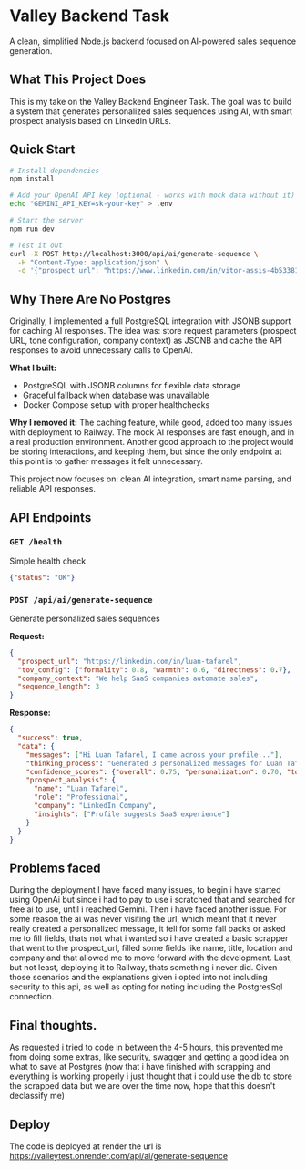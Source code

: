 # Valley Backend Task

A clean, simplified Node.js backend focused on AI-powered sales sequence generation.

## What This Project Does

This is my take on the Valley Backend Engineer Task. The goal was to build a system that generates personalized sales sequences using AI, with smart prospect analysis based on LinkedIn URLs.

## Quick Start

```bash
# Install dependencies
npm install

# Add your OpenAI API key (optional - works with mock data without it)
echo "GEMINI_API_KEY=sk-your-key" > .env

# Start the server
npm run dev

# Test it out
curl -X POST http://localhost:3000/api/ai/generate-sequence \
  -H "Content-Type: application/json" \
  -d '{"prospect_url": "https://www.linkedin.com/in/vitor-assis-4b5338116/","tov_config": {"formality": 0.5,"warmth": 1, "directness": 0.1}, "company_context": "We help SaaS companies automate sales", "sequence_length": 3 }'
```

## Why There Are No Postgres

Originally, I implemented a full PostgreSQL integration with JSONB support for caching AI responses. The idea was: store request parameters (prospect URL, tone configuration, company context) as JSONB and cache the API responses to avoid unnecessary calls to OpenAI.

**What I built:**
- PostgreSQL with JSONB columns for flexible data storage
- Graceful fallback when database was unavailable
- Docker Compose setup with proper healthchecks

**Why I removed it:**
The caching feature, while good, added too many issues with deployment to Railway. The mock AI responses are fast enough, and in a real production environment. 
Another good approach to the project would be storing interactions, and keeping them, but since the only endpoint at this point is to gather messages it felt unnecessary.

This project now focuses on: clean AI integration, smart name parsing, and reliable API responses.

## API Endpoints

### `GET /health`
Simple health check
```json
{"status": "OK"}
```

### `POST /api/ai/generate-sequence`
Generate personalized sales sequences

**Request:**
```json
{
  "prospect_url": "https://linkedin.com/in/luan-tafarel",
  "tov_config": {"formality": 0.8, "warmth": 0.6, "directness": 0.7},
  "company_context": "We help SaaS companies automate sales",
  "sequence_length": 3
}
```

**Response:**
```json
{
  "success": true,
  "data": {
    "messages": ["Hi Luan Tafarel, I came across your profile..."],
    "thinking_process": "Generated 3 personalized messages for Luan Tafarel...",
    "confidence_scores": {"overall": 0.75, "personalization": 0.70, "tone": 0.80},
    "prospect_analysis": {
      "name": "Luan Tafarel",
      "role": "Professional", 
      "company": "LinkedIn Company",
      "insights": ["Profile suggests SaaS experience"]
    }
  }
}
```



## Problems faced

During the deployment I have faced many issues, to begin i have started using OpenAi but since i had to pay to use i scratched that and searched for free ai to use, until i reached Gemini. Then i have faced another issue.
For some reason the ai was never visiting the url, which meant that it never really created a personalized message, it fell for some fall backs or asked me to fill fields, thats not what i wanted so i have created a basic scrapper that went to the prospect_url, filled some fields like name, title, location and company and that allowed me to move forward with the development. Last, but not least, deploying it to Railway, thats something i never did. Given those scenarios and the explanations given i opted into not including security to this api, as well as opting for noting including the PostgresSql connection. 

## Final thoughts.

As requested i tried to code in between the 4-5 hours, this prevented me from doing some extras, like security, swagger and getting a good idea on what to save at Postgres (now that i have finished with scrapping and everything is working properly i just thought that i could use the db to store the scrapped data but we are over the time now, hope that this doesn't declassify me)

## Deploy

The code is deployed at render the url is 
https://valleytest.onrender.com/api/ai/generate-sequence